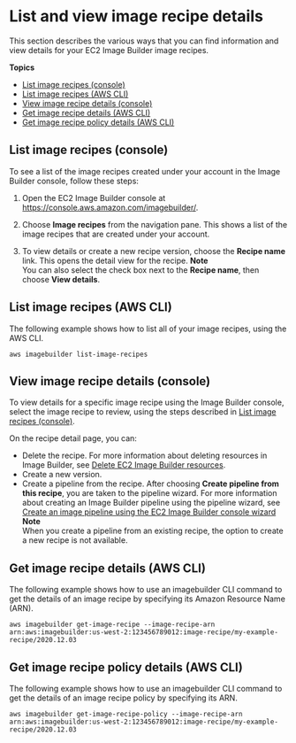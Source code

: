 # List and view image recipe details<a name="image-recipe-details"></a>

This section describes the various ways that you can find information and view details for your EC2 Image Builder image recipes\.

**Topics**
+ [List image recipes \(console\)](#list-image-recipes-console)
+ [List image recipes \(AWS CLI\)](#cli-list-image-recipes)
+ [View image recipe details \(console\)](#view-image-recipe-details-console)
+ [Get image recipe details \(AWS CLI\)](#cli-get-image-recipe)
+ [Get image recipe policy details \(AWS CLI\)](#cli-get-image-recipe-policy)

## List image recipes \(console\)<a name="list-image-recipes-console"></a>

To see a list of the image recipes created under your account in the Image Builder console, follow these steps:

1. Open the EC2 Image Builder console at [https://console\.aws\.amazon\.com/imagebuilder/](https://console.aws.amazon.com/imagebuilder/)\.

1. Choose **Image recipes** from the navigation pane\. This shows a list of the image recipes that are created under your account\.

1. To view details or create a new recipe version, choose the **Recipe name** link\. This opens the detail view for the recipe\.
**Note**  
You can also select the check box next to the **Recipe name**, then choose **View details**\.

## List image recipes \(AWS CLI\)<a name="cli-list-image-recipes"></a>

The following example shows how to list all of your image recipes, using the AWS CLI\.

```
aws imagebuilder list-image-recipes
```

## View image recipe details \(console\)<a name="view-image-recipe-details-console"></a>

To view details for a specific image recipe using the Image Builder console, select the image recipe to review, using the steps described in [List image recipes \(console\)](#list-image-recipes-console)\.

On the recipe detail page, you can:
+ Delete the recipe\. For more information about deleting resources in Image Builder, see [Delete EC2 Image Builder resources](delete-resources.md)\.
+ Create a new version\.
+ Create a pipeline from the recipe\. After choosing **Create pipeline from this recipe**, you are taken to the pipeline wizard\. For more information about creating an Image Builder pipeline using the pipeline wizard, see [Create an image pipeline using the EC2 Image Builder console wizard](start-build-image-pipeline.md)
**Note**  
When you create a pipeline from an existing recipe, the option to create a new recipe is not available\.

## Get image recipe details \(AWS CLI\)<a name="cli-get-image-recipe"></a>

The following example shows how to use an imagebuilder CLI command to get the details of an image recipe by specifying its Amazon Resource Name \(ARN\)\.

```
aws imagebuilder get-image-recipe --image-recipe-arn arn:aws:imagebuilder:us-west-2:123456789012:image-recipe/my-example-recipe/2020.12.03
```

## Get image recipe policy details \(AWS CLI\)<a name="cli-get-image-recipe-policy"></a>

The following example shows how to use an imagebuilder CLI command to get the details of an image recipe policy by specifying its ARN\.

```
aws imagebuilder get-image-recipe-policy --image-recipe-arn arn:aws:imagebuilder:us-west-2:123456789012:image-recipe/my-example-recipe/2020.12.03
```